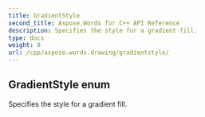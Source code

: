 ```yaml
---
title: GradientStyle
second_title: Aspose.Words for C++ API Reference
description: Specifies the style for a gradient fill. 
type: docs
weight: 0
url: /cpp/aspose.words.drawing/gradientstyle/
---
```

## GradientStyle enum


Specifies the style for a gradient fill.

